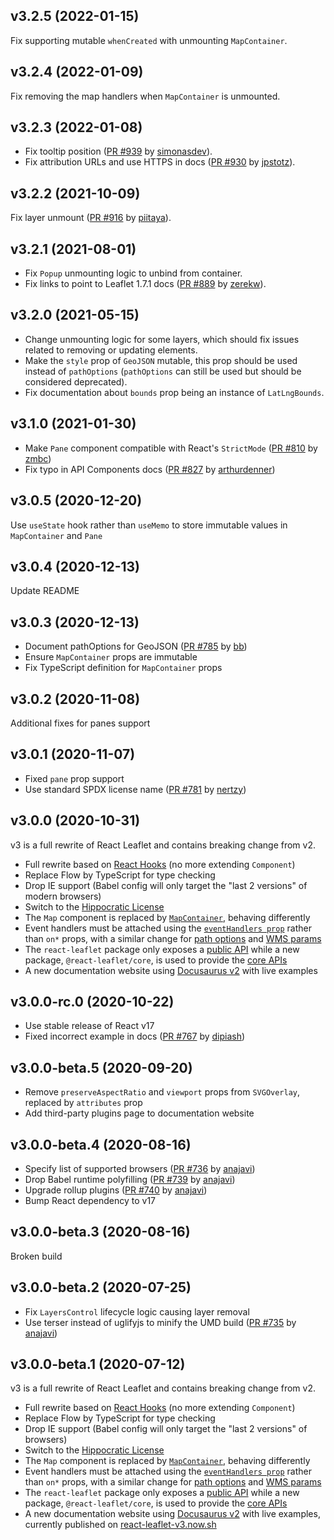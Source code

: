 ## v3.2.5 (2022-01-15)

Fix supporting mutable `whenCreated` with unmounting `MapContainer`.

## v3.2.4 (2022-01-09)

Fix removing the map handlers when `MapContainer` is unmounted.

## v3.2.3 (2022-01-08)

- Fix tooltip position ([PR #939](https://github.com/PaulLeCam/react-leaflet/pull/939) by [simonasdev](https://github.com/simonasdev)).
- Fix attribution URLs and use HTTPS in docs ([PR #930](https://github.com/PaulLeCam/react-leaflet/pull/930) by [jpstotz](https://github.com/jpstotz)).

## v3.2.2 (2021-10-09)

Fix layer unmount ([PR #916](https://github.com/PaulLeCam/react-leaflet/pull/916) by [piitaya](https://github.com/piitaya)).

## v3.2.1 (2021-08-01)

- Fix `Popup` unmounting logic to unbind from container.
- Fix links to point to Leaflet 1.7.1 docs ([PR #889](https://github.com/PaulLeCam/react-leaflet/pull/889) by [zerekw](https://github.com/zerekw)).

## v3.2.0 (2021-05-15)

- Change unmounting logic for some layers, which should fix issues related to removing or updating elements.
- Make the `style` prop of `GeoJSON` mutable, this prop should be used instead of `pathOptions` (`pathOptions` can still be used but should be considered deprecated).
- Fix documentation about `bounds` prop being an instance of `LatLngBounds`.

## v3.1.0 (2021-01-30)

- Make `Pane` component compatible with React's `StrictMode` ([PR #810](https://github.com/PaulLeCam/react-leaflet/pull/810) by [zmbc](https://github.com/zmbc))
- Fix typo in API Components docs ([PR #827](https://github.com/PaulLeCam/react-leaflet/pull/827) by [arthurdenner](https://github.com/arthurdenner))

## v3.0.5 (2020-12-20)

Use `useState` hook rather than `useMemo` to store immutable values in `MapContainer` and `Pane`

## v3.0.4 (2020-12-13)

Update README

## v3.0.3 (2020-12-13)

- Document pathOptions for GeoJSON ([PR #785](https://github.com/PaulLeCam/react-leaflet/pull/785) by [bb](https://github.com/bb))
- Ensure `MapContainer` props are immutable
- Fix TypeScript definition for `MapContainer` props

## v3.0.2 (2020-11-08)

Additional fixes for panes support

## v3.0.1 (2020-11-07)

- Fixed `pane` prop support
- Use standard SPDX license name ([PR #781](https://github.com/PaulLeCam/react-leaflet/pull/781) by [nertzy](https://github.com/nertzy))

## v3.0.0 (2020-10-31)

v3 is a full rewrite of React Leaflet and contains breaking change from v2.

- Full rewrite based on [React Hooks](https://reactjs.org/docs/hooks-intro.html) (no more extending `Component`)
- Replace Flow by TypeScript for type checking
- Drop IE support (Babel config will only target the "last 2 versions" of modern browsers)
- Switch to the [Hippocratic License](https://firstdonoharm.dev/)
- The `Map` component is replaced by [`MapContainer`](https://react-leaflet.js.org/docs/api-map#mapcontainer), behaving differently
- Event handlers must be attached using the [`eventHandlers prop`](https://react-leaflet.js.org/docs/api-components#evented-behavior) rather than `on*` props, with a similar change for [path options](https://react-leaflet.js.org/docs/api-components#path-behavior) and [WMS params](https://react-leaflet.js.org/docs/api-components#wmstilelayer)
- The `react-leaflet` package only exposes a [public API](https://react-leaflet.js.org/docs/api-map) while a new package, `@react-leaflet/core`, is used to provide the [core APIs](https://react-leaflet.js.org/docs/core-introduction)
- A new documentation website using [Docusaurus v2](https://v2.docusaurus.io/) with live examples

## v3.0.0-rc.0 (2020-10-22)

- Use stable release of React v17
- Fixed incorrect example in docs ([PR #767](https://github.com/PaulLeCam/react-leaflet/pull/767) by [dipiash](https://github.com/dipiash))

## v3.0.0-beta.5 (2020-09-20)

- Remove `preserveAspectRatio` and `viewport` props from `SVGOverlay`, replaced by `attributes` prop
- Add third-party plugins page to documentation website

## v3.0.0-beta.4 (2020-08-16)

- Specify list of supported browsers ([PR #736](https://github.com/PaulLeCam/react-leaflet/pull/736) by [anajavi](https://github.com/anajavi))
- Drop Babel runtime polyfilling ([PR #739](https://github.com/PaulLeCam/react-leaflet/pull/739) by [anajavi](https://github.com/anajavi))
- Upgrade rollup plugins ([PR #740](https://github.com/PaulLeCam/react-leaflet/pull/740) by [anajavi](https://github.com/anajavi))
- Bump React dependency to v17

## v3.0.0-beta.3 (2020-08-16)

Broken build

## v3.0.0-beta.2 (2020-07-25)

- Fix `LayersControl` lifecycle logic causing layer removal
- Use terser instead of uglifyjs to minify the UMD build ([PR #735](https://github.com/PaulLeCam/react-leaflet/pull/735) by [anajavi](https://github.com/anajavi))

## v3.0.0-beta.1 (2020-07-12)

v3 is a full rewrite of React Leaflet and contains breaking change from v2.

- Full rewrite based on [React Hooks](https://reactjs.org/docs/hooks-intro.html) (no more extending `Component`)
- Replace Flow by TypeScript for type checking
- Drop IE support (Babel config will only target the "last 2 versions" of browsers)
- Switch to the [Hippocratic License](https://firstdonoharm.dev/)
- The `Map` component is replaced by [`MapContainer`](https://react-leaflet-v3.now.sh/docs/api-map#mapcontainer), behaving differently
- Event handlers must be attached using the [`eventHandlers prop`](https://react-leaflet-v3.now.sh/docs/api-components#evented-behavior) rather than `on*` props, with a similar change for [path options](https://react-leaflet-v3.now.sh/docs/api-components#path-behavior) and [WMS params](https://react-leaflet-v3.now.sh/docs/api-components#wmstilelayer)
- The `react-leaflet` package only exposes a [public API](https://react-leaflet-v3.now.sh/docs/api-map) while a new package, `@react-leaflet/core`, is used to provide the [core APIs](https://react-leaflet-v3.now.sh/docs/core-introduction)
- A new documentation website using [Docusaurus v2](https://v2.docusaurus.io/) with live examples, currently published on [react-leaflet-v3.now.sh](https://react-leaflet-v3.now.sh/)
